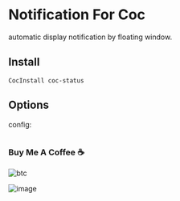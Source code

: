 # Notification For Coc

automatic display notification by floating window.

## Install

``` vim
CocInstall coc-status
```

## Options

config:

``` jsonc
```

### Buy Me A Coffee ☕️

![btc](https://img.shields.io/keybase/btc/iamcco.svg?style=popout-square)

![image](https://user-images.githubusercontent.com/5492542/42771079-962216b0-8958-11e8-81c0-520363ce1059.png)
